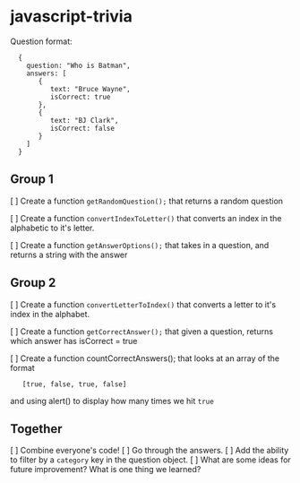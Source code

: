# javascript-trivia

Question format:

```
  {
    question: "Who is Batman",
    answers: [
       {
          text: "Bruce Wayne",
          isCorrect: true
       },
       {
          text: "BJ Clark",
          isCorrect: false
       }
    ]
  }
```

## Group 1

[ ] Create a function `getRandomQuestion();` that returns a random question

[ ] Create a function `convertIndexToLetter()` that converts an index in the alphabetic to it's letter.

[ ] Create a function `getAnswerOptions();` that takes in a question, and returns a string with the answer 


## Group 2



[ ] Create a function `convertLetterToIndex()` that converts a letter to it's index in the alphabet.

[ ] Create a function `getCorrectAnswer();` that given a question, returns which answer has isCorrect = true

[ ] Create a function countCorrectAnswers(); that looks at an array of the format

```
   [true, false, true, false]
```

and using alert() to display how many times we hit `true`

## Together
[ ] Combine everyone's code!
[ ] Go through the answers.
[ ] Add the ability to filter by a `category` key in the question object.
[ ] What are some ideas for future improvement? What is one thing we learned?
